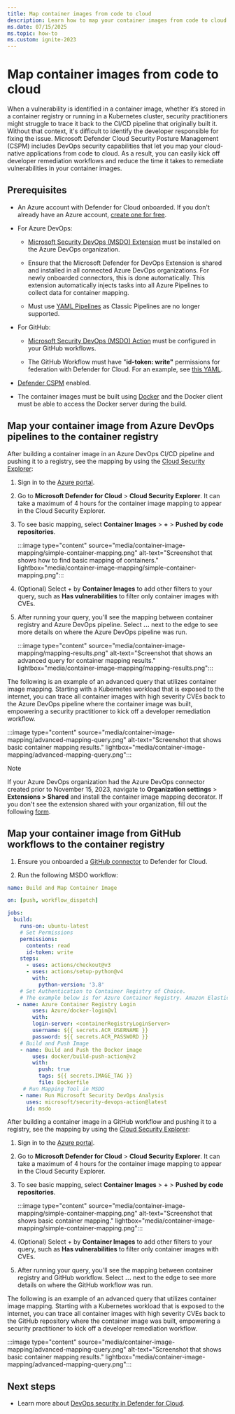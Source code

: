 ```yaml
---
title: Map container images from code to cloud
description: Learn how to map your container images from code to cloud.
ms.date: 07/15/2025
ms.topic: how-to
ms.custom: ignite-2023
---
```


# Map container images from code to cloud

When a vulnerability is identified in a container image, whether it’s stored in a container registry or running in a Kubernetes cluster, security practitioners might struggle to trace it back to the CI/CD pipeline that originally built it. Without that context, it's difficult to identify the developer responsible for fixing the issue. Microsoft Defender Cloud Security Posture Management (CSPM) includes DevOps security capabilities that let you map your cloud-native applications from code to cloud. As a result, you can easily kick off developer remediation workflows and reduce the time it takes to remediate vulnerabilities in your container images.

## Prerequisites

- An Azure account with Defender for Cloud onboarded. If you don't already have an Azure account, [create one for free](https://azure.microsoft.com/pricing/purchase-options/azure-account?cid=msft_learn).
- For Azure DevOps:

  - [Microsoft Security DevOps (MSDO) Extension](azure-devops-extension.yml) must be installed on the Azure DevOps organization. 
    
  - Ensure that the Microsoft Defender for DevOps Extension is shared and installed in all connected Azure DevOps organizations. For newly onboarded connectors, this is done automatically. This extension automatically injects tasks into all Azure Pipelines to collect data for container mapping. 
    
  - Must use [YAML Pipelines](/azure/devops/pipelines/get-started/pipelines-get-started) as Classic Pipelines are no longer supported. 
    
- For GitHub:

  - [Microsoft Security DevOps (MSDO) Action](github-action.md) must be configured in your GitHub workflows. 
    
  - The GitHub Workflow must have "**id-token: write"** permissions for federation with Defender for Cloud. For an example, see [this YAML](https://github.com/microsoft/security-devops-action/blob/7e3060ae1e6a9347dd7de6b28195099f39852fe2/.github/workflows/on-push-verification.yml).
- [Defender CSPM](tutorial-enable-cspm-plan.md) enabled.
- The container images must be built using [Docker](https://www.docker.com/) and the Docker client must be able to access the Docker server during the build.

## Map your container image from Azure DevOps pipelines to the container registry

After building a container image in an Azure DevOps CI/CD pipeline and pushing it to a registry, see the mapping by using the [Cloud Security Explorer](how-to-manage-cloud-security-explorer.md):

1. Sign in to the [Azure portal](https://portal.azure.com/).

1. Go to **Microsoft Defender for Cloud** > **Cloud Security Explorer**. It can take a maximum of 4 hours for the container image mapping to appear in the Cloud Security Explorer.

1. To see basic mapping, select **Container Images** > **+** > **Pushed by code repositories**.

    :::image type="content" source="media/container-image-mapping/simple-container-mapping.png" alt-text="Screenshot that shows how to find basic mapping of containers." lightbox="media/container-image-mapping/simple-container-mapping.png":::

1. (Optional) Select + by **Container Images** to add other filters to your query, such as **Has vulnerabilities** to filter only container images with CVEs.

1. After running your query, you'll see the mapping between container registry and Azure DevOps pipeline. Select **...** next to the edge to see more details on where the Azure DevOps pipeline was run.

    :::image type="content" source="media/container-image-mapping/mapping-results.png" alt-text="Screenshot that shows an advanced query for container mapping results." lightbox="media/container-image-mapping/mapping-results.png":::

The following is an example of an advanced query that utilizes container image mapping. Starting with a Kubernetes workload that is exposed to the internet, you can trace all container images with high severity CVEs back to the Azure DevOps pipeline where the container image was built, empowering a security practitioner to kick off a developer remediation workflow.

  :::image type="content" source="media/container-image-mapping/advanced-mapping-query.png" alt-text="Screenshot that shows basic container mapping results." lightbox="media/container-image-mapping/advanced-mapping-query.png":::

> [!NOTE]
> If your Azure DevOps organization had the Azure DevOps connector created prior to November 15, 2023, navigate to **Organization settings** > **Extensions > Shared** and install the container image mapping decorator. If you don't see the extension shared with your organization, fill out the following [form](https://aka.ms/ContainerImageMappingForm).

## Map your container image from GitHub workflows to the container registry

1. Ensure you onboarded a [GitHub connector](quickstart-onboard-github.md) to Defender for Cloud.

1. Run the following MSDO workflow:

```yml
name: Build and Map Container Image

on: [push, workflow_dispatch]

jobs:
  build:
    runs-on: ubuntu-latest
    # Set Permissions
    permissions:
      contents: read
      id-token: write
    steps:
      - uses: actions/checkout@v3
      - uses: actions/setup-python@v4
        with:
          python-version: '3.8' 
    # Set Authentication to Container Registry of Choice. 
    # The example below is for Azure Container Registry. Amazon Elastic Container Registry and Google Artifact Registry are also supported. 
   - name: Azure Container Registry Login 
        uses: Azure/docker-login@v1 
        with:
        login-server: <containerRegistryLoginServer>
        username: ${{ secrets.ACR_USERNAME }}
        password: ${{ secrets.ACR_PASSWORD }}
    # Build and Push Image
    - name: Build and Push the Docker image 
        uses: docker/build-push-action@v2
        with:
          push: true
          tags: ${{ secrets.IMAGE_TAG }}
          file: Dockerfile
     # Run Mapping Tool in MSDO
    - name: Run Microsoft Security DevOps Analysis
      uses: microsoft/security-devops-action@latest
      id: msdo
```

After building a container image in a GitHub workflow and pushing it to a registry, see the mapping by using the [Cloud Security Explorer](how-to-manage-cloud-security-explorer.md):

1. Sign in to the [Azure portal](https://portal.azure.com/).

1. Go to **Microsoft Defender for Cloud** > **Cloud Security Explorer**. It can take a maximum of 4 hours for the container image mapping to appear in the Cloud Security Explorer.

1. To see basic mapping, select **Container Images** > **+** > **Pushed by code repositories**.

    :::image type="content" source="media/container-image-mapping/simple-container-mapping.png" alt-text="Screenshot that shows basic container mapping." lightbox="media/container-image-mapping/simple-container-mapping.png":::

1. (Optional) Select + by **Container Images** to add other filters to your query, such as **Has vulnerabilities** to filter only container images with CVEs.

1. After running your query, you'll see the mapping between container registry and GitHub workflow. Select **...** next to the edge to see more details on where the GitHub workflow was run.

The following is an example of an advanced query that utilizes container image mapping. Starting with a Kubernetes workload that is exposed to the internet, you can trace all container images with high severity CVEs back to the GitHub repository where the container image was built, empowering a security practitioner to kick off a developer remediation workflow.

  :::image type="content" source="media/container-image-mapping/advanced-mapping-query.png" alt-text="Screenshot that shows basic container mapping results." lightbox="media/container-image-mapping/advanced-mapping-query.png":::

## Next steps

- Learn more about [DevOps security in Defender for Cloud](defender-for-devops-introduction.md).
